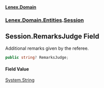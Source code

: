 #### [Lenex.Domain](index.md 'index')
### [Lenex.Domain.Entities](Lenex.Domain.Entities.md 'Lenex.Domain.Entities').[Session](Lenex.Domain.Entities.Session.md 'Lenex.Domain.Entities.Session')

## Session.RemarksJudge Field

Additional remarks given by the referee.

```csharp
public string? RemarksJudge;
```

#### Field Value
[System.String](https://docs.microsoft.com/en-us/dotnet/api/System.String 'System.String')